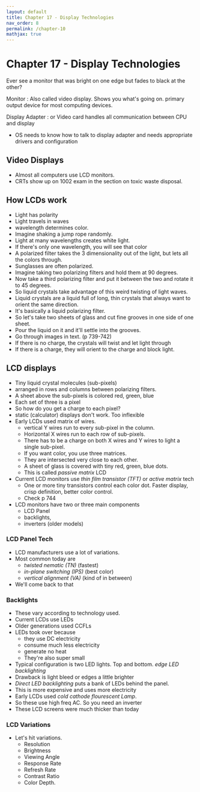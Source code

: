 ```yaml
---
layout: default
title: Chapter 17 - Display Technologies
nav_order: 8
permalink: /chapter-10
mathjax: true
---
```


Chapter 17 - Display Technologies
=================================

Ever see a monitor that was bright on one edge but fades to black at the other?

Monitor
: Also called video display. Shows you what's going on. primary output device for most computing devices.

Display Adapter
: or Video card handles all communication between CPU and display

* OS needs to know how to talk to display adapter and needs appropriate drivers and configuration

## Video Displays

* Almost all computers use LCD monitors.
* CRTs show up on 1002 exam in the section on toxic waste disposal.

## How LCDs work

* Light has polarity
* Light travels in waves
* wavelength determines color.
* Imagine shaking a jump rope randomly.
* Light at many wavelengths creates white light.
* If there's only one wavelength, you will see that color
* A polarized filter takes the 3 dimensionality out of the light, but lets all the colors through.
* Sunglasses are often polarized.
* Imagine taking two polarizing filters and hold them at 90 degrees.
* Now take a third polarizing filter and put it between the two and rotate it to 45 degrees.
* So liquid crystals take advantage of this weird twisting of light waves.
* Liquid crystals are a liquid full of long, thin crystals that always want to orient the same direction.
* It's basically a liquid polarizing filter.
* So let's take two sheets of glass and cut fine grooves in one side of one sheet.
* Pour the liquid on it and it'll settle into the grooves.
* Go through images in text. (p 739-742)
* If there is no charge, the crystals will twist and let light through
* If there is a charge, they will orient to the charge and block light.

## LCD displays

* Tiny liquid crystal molecules (sub-pixels)
* arranged in rows and columns between polarizing filters.
* A sheet above the sub-pixels is colored red, green, blue
* Each set of three is a pixel
* So how do you get a charge to each pixel?
* static (calculator) displays don't work. Too inflexible
* Early LCDs used matrix of wires.
    * vertical Y wires run to every sub-pixel in the column.
    * Horizontal X wires run to each row of sub-pixels.
    * There has to be a charge on both X wires and Y wires to light a single sub-pixel.
    * If you want color, you use three matrices.
    * They are intersected very close to each other. 
    * A sheet of glass is covered with tiny red, green, blue dots.
    * This is called *passive matrix* LCD
* Current LCD monitors use *thin film transistor (TFT)* or *active matrix* tech
    * One or more tiny transistors control each color dot. Faster display, crisp definition, better color control.
    * Check p 744
* LCD monitors have two or three main components
    * LCD Panel
    * backlights,
    * inverters (older models)

### LCD Panel Tech

* LCD manufacturers use a lot of variations.
* Most common today are 
    * *twisted nematic (TN)* (fastest)
    * *in-plane switching (IPS)* (best color)
    * *vertical alignment (VA)* (kind of in between)
* We'll come back to that

### Backlights

* These vary according to technology used.
* Current LCDs use LEDs
* Older generations used CCFLs
* LEDs took over because 
    * they use DC electricity
    * consume much less electricity
    * generate no heat
    * They're also super small
* Typical configuration is two LED lights. Top and bottom. *edge LED backlighting*
* Drawback is light bleed or edges a little brighter
* *Direct LED backlighting* puts a bank of LEDs behind the panel.
* This is more expensive and uses more electricity
* Early LCDs used *cold cathode flourescent Lamp*.
* So these use high freq AC. So you need an inverter
* These LCD screens were much thicker than today

### LCD Variations

* Let's hit variations.
    * Resolution
    * Brightness
    * Viewing Angle
    * Response Rate
    * Refresh Rate
    * Contrast Ratio
    * Color Depth.

